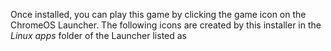 Once installed, you can play this game by clicking the game icon on the ChromeOS Launcher.  The following icons are created by this installer in the *Linux apps* folder of the Launcher listed as
